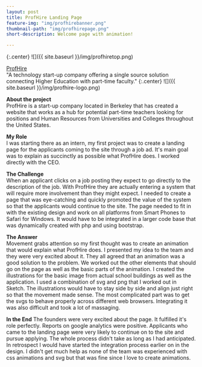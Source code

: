 ```yaml
---
layout: post
title: ProfHire Landing Page
feature-img: "img/profhirebanner.png"
thumbnail-path: "img/profhirepage.png"
short-description: Welcome page with animation!

---
```

{:.center}
![]({{ site.baseurl }}/img/profhiretop.png)

[ProfHire](https://www.profhire.com/applicant)  
"A technology start-up company offering a single source solution connecting Higher Education with part-time faculty."
{:.center}
![]({{ site.baseurl }}/img/profhire-logo.png)

**About the project**  
ProfHire is a start-up company located in Berkeley that has created a website that works as a hub for potential part-time teachers looking for positions and Human Resources from Universities and Colleges throughout the United States.

**My Role**  
I was  starting there as an intern, my first project was to create a landing page for the applicants coming to the site through a job ad.
It's main goal was to explain as succinctly as possible what ProfHire does. I worked directly with the CEO.

 **The Challenge**  
 When an applicant clicks on a job posting they expect to go directly to the description of the job. With ProfHire they are actually entering a system that will require more involvement than they might expect. I needed to create a page that was eye-catching and quickly promoted the value of the system so that the applicants would continue to the site.  The page needed to fit in with the existing design and work on all platforms from Smart Phones to Safari for Windows. It would have to be integrated in a larger code base that was dynamically created with php and using bootstrap.

**The Answer**  
Movement grabs attention so my first thought was to create an animation that would explain what ProfHire does.
I presented my idea to the team and they were very excited about it. They all agreed that an animation was a good solution to the problem.
We worked out the other elements that should go on the page as well as the basic parts of the animation.
I created the illustrations for the basic image from actual school buildings as well as the application. I used a combination of svg and png that I worked out in Sketch.
The illustrations would have to stay side by side and align just right so that the movement made sense.
The most complicated part was to get the svgs to behave properly across different web browsers. Integrating it was also difficult and took a lot of massaging.
 
 **In the End**
 The founders were very excited about the page. It fulfilled it's role perfectly. Reports on google analytics were positive. Applicants who came to the landing page were very likely to continue on to the site and pursue applying. The whole process didn't take as long as I had anticipated. In retrospect I would have started the integration process earlier on in the design. I didn't get much help as none of the team was experienced with css animations and svg but that was fine since I love to create animations.
